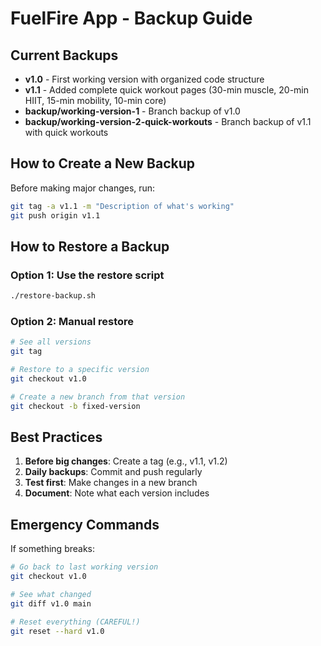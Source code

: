 # FuelFire App - Backup Guide

## Current Backups

- **v1.0** - First working version with organized code structure
- **v1.1** - Added complete quick workout pages (30-min muscle, 20-min HIIT, 15-min mobility, 10-min core)
- **backup/working-version-1** - Branch backup of v1.0
- **backup/working-version-2-quick-workouts** - Branch backup of v1.1 with quick workouts

## How to Create a New Backup

Before making major changes, run:
```bash
git tag -a v1.1 -m "Description of what's working"
git push origin v1.1
```

## How to Restore a Backup

### Option 1: Use the restore script
```bash
./restore-backup.sh
```

### Option 2: Manual restore
```bash
# See all versions
git tag

# Restore to a specific version
git checkout v1.0

# Create a new branch from that version
git checkout -b fixed-version
```

## Best Practices

1. **Before big changes**: Create a tag (e.g., v1.1, v1.2)
2. **Daily backups**: Commit and push regularly
3. **Test first**: Make changes in a new branch
4. **Document**: Note what each version includes

## Emergency Commands

If something breaks:
```bash
# Go back to last working version
git checkout v1.0

# See what changed
git diff v1.0 main

# Reset everything (CAREFUL!)
git reset --hard v1.0
```